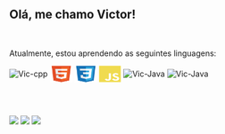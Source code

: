 ## Olá, me chamo Victor!

<div style="display: inline_block"><br>
  
  Atualmente, estou aprendendo as seguintes linguagens:          
  
  
  <img align="center" alt="Vic-cpp" height="35" width="45" src="https://cdn.jsdelivr.net/gh/devicons/devicon/icons/c/c-original.svg" />
  <img align="center" alt="Vic-HTML" height="30" width="40" src="https://raw.githubusercontent.com/devicons/devicon/master/icons/html5/html5-original.svg">
  <img align="center" alt="Vic-CSS" height="30" width="40" src="https://raw.githubusercontent.com/devicons/devicon/master/icons/css3/css3-original.svg">
  <img align="center" alt="Vic-Js" height="30" width="40" src="https://raw.githubusercontent.com/devicons/devicon/master/icons/javascript/javascript-plain.svg">
  <img align="center" alt="Vic-Java" height="35" width="40" src="https://cdn.jsdelivr.net/npm/programming-languages-logos/src/java/java.png">
  <img align="center" alt="Vic-Java" height="35" width="20" src="https://raw.githubusercontent.com/isocpp/logos/master/cpp_logo.png">
</div>
  
  ##


<br/>

 
 
  <div> 

  <a href="https://instagram.com/miguezzv" target="_blank"><img src="https://img.shields.io/badge/-Instagram-%23E4405F?style=for-the-badge&logo=instagram&logoColor=white" target="_blank"></a>
  <a href = "mailto:dev.miguezz@gmail.com"><img src="https://img.shields.io/badge/Gmail-D14836?style=for-the-badge&logo=gmail&logoColor=white" target="_blank"></a>
  <a href="https://www.linkedin.com/in/victor-miguez-29065a236/" target="_blank"><img src="https://img.shields.io/badge/-LinkedIn-%230077B5?style=for-the-badge&logo=linkedin&logoColor=white" target="_blank"></a> 
  
</div>
